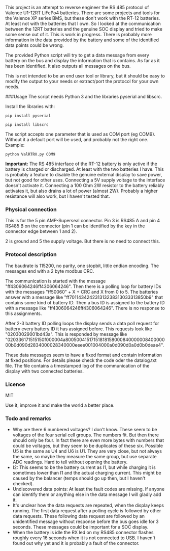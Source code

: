 This project is an attempt to reverse engineer the RS 485 protocol of Valence U1-12RT LiFePo4 batteries. There are some
projects and tools for the Valence XP series BMS, but these don't work with the RT-12 batteries. At least not with the
batteries that I own. So I looked at the communication between the 12RT batteries and the genuine SOC display and tried to make
some sense out of it. This is work in progress. There is probably more information in the data provided by the battery
 and some of the identified data points could be wrong. 

The provided Python script will try to get a data message from every battery on the bus and display the information that
is contains. As far as it has been identified. It also outputs all messages on the bus.

This is not intended to be an end user tool or library, but it should be easy to modify the output to your needs or
extract/port the protocol for your own needs.     

###Usage
The script needs Python 3 and the libraries pyserial and libscrc. 

Install the libraries with:

 `pip install pyserial`
 
 `pip install libscrc`

The script accepts one parameter that is used as COM port (eg COM9). Without it a default port will 
be used, and probably not the right one. Example:

`python ValRTRX.py COM9`

**Important:** The RS 485 interface of the RT-12 battery is only active if the battery is charged or discharged. At least
with the two batteries I have. This is probably a feature to disable the genuine external display to save power, but not good
for other uses. Connecting a 5V supply voltage to the interface doesn't activate it. Connecting a 100 Ohm 2W resistor to
the battery reliably activates it, but also drains a lot of power (almost 2W). Probably a higher resistance will also 
work, but I haven't tested that.

### Physical connection
This is for the 5 pin AMP-Superseal connector. Pin 3 is RS485 A and pin 4 RS485 B on the connector (pin 1 can be identified by the key in the connector edge between 1 and 2). 

2 is ground and 5 the supply voltage. But there is no need to connect this.      

### Protocol description
The baudrate is 115200, no parity, one stopbit, little endian encoding. The messages end with a 2 byte modbus CRC.

The communication is started with the message "ff4306064246ff4306064246". Then there is a polling loop for battery IDs
 with the messages "ff50060" + X + CRC and X from 0 to 5. The batteries answer with a message like "ff701143424231313238313033313850b9" that 
contains
some kind of battery ID. Then a bus ID is assigned to the battery ID with a message like "ff4306064246ff4306064246".
 There is no response to this assignments.

After 2-3 battery ID polling loops the display sends a data poll request for battery every battery ID it has assigned
  before. This requests look like "02030029001bd43a". This is responded by message like "020336171515150f000004a8005004151715181815800084000000840000000b0d090d2834000028340000eeee001004000a0d090d0a0d0b0deae4".
  
These data messages seem to have a fixed format and contain information at fixed positions. For details please check the
 code oder the datalog.txt file. The file contains a timestamped log of the communication of the display with two 
 connected batteries.    

### Licence
MIT

Use it, improve it and make the world a better place.

### Todo and remarks
* Why are there 6 numbered voltages? I don't know. These seem to be voltages of the four serial cell groups. The 
numbers fit. But then there should only be four. In fact there are even more bytes with numbers that could be voltages, 
but they seem to be duplicates of these six. Possible U5 is the same as U4 and U6 is U1. They are very close, but not 
always the same, so maybe they measure the same group, but use separate ADC readings. Hard to tell without opening the battery.
* I2: This seems to be the battery current as I1, but while charging it is sometimes lower than I1 and the actual charging current. This might be caused by the balancer (temps should go up then, but I haven't checked).    
* Undiscovered data points: At least the fault codes are missing. If anyone can identify them or anything else in the 
data message I will gladly add it. 
* It's unclear how the data requests are repeated, when the display keeps running. The first data request after a polling 
cycle is followed by other data requests. These following data request are followed by an unidentified message without 
 response before the bus goes idle for 3 seconds. These messages could be important for a SOC display.     
* When the battery is idle the RX led on my RS485 connector flashes roughly every 16 seconds when it is not connected to 
USB. I haven't found out why yet and it is probably a fault of the connector.     